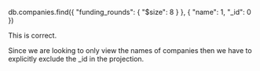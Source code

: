 db.companies.find({ "funding_rounds": { "$size": 8 } },
                  { "name": 1, "_id": 0 })

This is correct.

Since we are looking to only view the names of companies then we have to explicitly exclude the _id in the projection.

